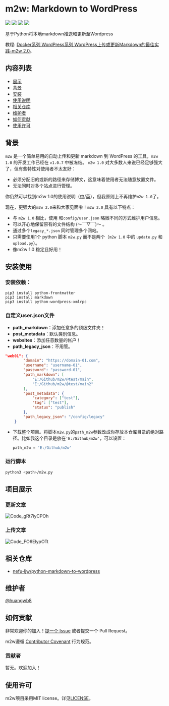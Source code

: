 # m2w: Markdown to WordPress

<p align="left">
<a href=""><img src="https://img.shields.io/badge/python-3.7%2B-orange"></a>
<a href=""><img src="https://img.shields.io/badge/platform-Windows%7Clinux%7CMacOS-brightgreen"></a>
<a href=""><img src="https://img.shields.io/github/downloads/huangwb8/m2w/total"></a>
<a href=""><img src="https://img.shields.io/github/stars/huangwb8/m2w?style=social"></a>
</p>
基于Python将本地markdown推送和更新至Wordpress

教程: [Docker系列 WordPress系列 WordPress上传或更新Markdown的最佳实践-m2w 2.0](https://blognas.hwb0307.com/linux/docker/2813)。

## 内容列表

- [展示](#展示)
- [背景](#背景)
- [安装](#安装)
- [使用说明](#使用说明)
- [相关仓库](#相关仓库)
- [维护者](#维护者)
- [如何贡献](#如何贡献)
- [使用许可](#使用许可)

## 背景

`m2w` 是一个简单易用的自动上传和更新 markdown 到 WordPress 的工具，`m2w 1.0` 的开发工作已经在 `v1.0.7` 中被冻结。 `m2w 1.0` 对大多数人来说已经足够强大了，但有些特性对使用者不太友好：

+ 必须分配旧的或新的路径来存储博文，这意味着使用者无法随意放置文件。
+ 无法同时对多个站点进行管理。

你仍然可以找到m2w 1.0的使用说明（[中](https://github.com/huangwb8/m2w/blob/main/v1/README.zh-CN.md)/[英](https://github.com/huangwb8/m2w/blob/main/v1/README.md)），但我原则上不再维护`m2w 1.0`了。

现在，更强大的`m2w 2.0`来和大家见面啦！`m2w 2.0` 具有以下特点：

+ 与 `m2w 1.0` 相比，使用 和`config/user.json` 略微不同的方式维护用户信息。
+ 可以开心地保留原有的文件结构 (～￣▽￣)～ 。
+ 通过多个`legacy_*.json` 同时管理多个网站。
+ 只需要使用1个 python 脚本 `m2w.py` 而不是两个（`m2w 1.0` 中的 `update.py` 和 `upload.py`）。
+ 像m2w 1.0 稳定且好用！

## 安装使用

### 安装依赖：

```
pip3 install python-frontmatter
pip3 install markdown
pip3 install python-wordpress-xmlrpc
```

### 自定义user.json文件

+ **path_markdown**：添加任意多的顶级文件夹！
+ **post_metadata**：默认类别信息。
+ **websites**：添加任意数量的帐户！
+ **path_legacy_json**：不用管。

```json
"web01": {
        "domain": "https://domain-01.com",
        "username": "username-01",
        "password": "password-01",
        "path_markdown": [
            "E:/Github/m2w/@test/main",
            "E:/Github/m2w/@test/main2"
        ],
        "post_metadata": {
            "category": ["test"],
            "tag": ["test"],
            "status": "publish"
        },
        "path_legacy_json": "/config/legacy"
    }
```

+ 下载整个项目。将脚本`m2w.py`的`path_m2w`参数改成你存放本仓库目录的绝对路径。比如我这个目录是放在`'E:/Github/m2w'`，可以设置：

  ```python
  path_m2w = 'E:/Github/m2w'
  ```

### 运行脚本

```bash
python3 <path>/m2w.py
```

## 项目展示

### 更新文章

![Code_gRt7iyCPOh](https://chevereto.hwb0307.com/images/2022/12/03/Code_gRt7iyCPOh.gif)

### 上传文章

![Code_FO6ElypOTt](https://chevereto.hwb0307.com/images/2022/12/03/Code_FO6ElypOTt.gif)

## 相关仓库

+ [nefu-ljw/python-markdown-to-wordpress](https://github.com/nefu-ljw/python-markdown-to-wordpress)

## 维护者

[@huangwb8](https://t.me/hwb0307)

## 如何贡献

非常欢迎你的加入！[提一个 Issue](https://github.com/huangwb8/m2w/issues/new) 或者提交一个 Pull Request。


m2w遵循 [Contributor Covenant](http://contributor-covenant.org/version/1/3/0/) 行为规范。

### 贡献者

暂无。欢迎加入！


## 使用许可

m2w项目采用MIT license。详见[LICENSE](https://github.com/huangwb8/m2w/blob/main/license.txt)。
